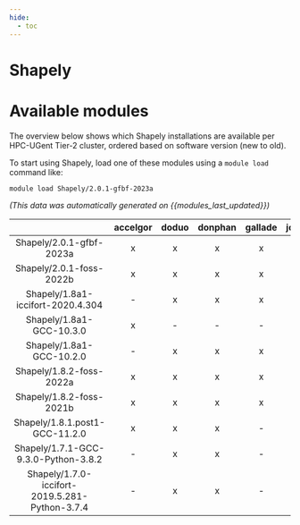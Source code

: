 ```yaml
---
hide:
  - toc
---
```


Shapely
=======

# Available modules


The overview below shows which Shapely installations are available per HPC-UGent Tier-2 cluster, ordered based on software version (new to old).

To start using Shapely, load one of these modules using a `module load` command like:

```shell
module load Shapely/2.0.1-gfbf-2023a
```

*(This data was automatically generated on {{modules_last_updated}})*  

| |accelgor|doduo|donphan|gallade|joltik|shinx|skitty|
| :---: | :---: | :---: | :---: | :---: | :---: | :---: | :---: |
|Shapely/2.0.1-gfbf-2023a|x|x|x|x|x|x|x|
|Shapely/2.0.1-foss-2022b|x|x|x|x|-|-|-|
|Shapely/1.8a1-iccifort-2020.4.304|-|x|x|x|-|-|-|
|Shapely/1.8a1-GCC-10.3.0|x|-|-|-|-|-|-|
|Shapely/1.8a1-GCC-10.2.0|-|x|x|x|-|-|-|
|Shapely/1.8.2-foss-2022a|x|x|x|x|-|-|-|
|Shapely/1.8.2-foss-2021b|x|x|x|x|-|-|-|
|Shapely/1.8.1.post1-GCC-11.2.0|x|x|x|-|-|-|-|
|Shapely/1.7.1-GCC-9.3.0-Python-3.8.2|-|x|x|-|-|-|-|
|Shapely/1.7.0-iccifort-2019.5.281-Python-3.7.4|-|x|x|-|-|-|-|
